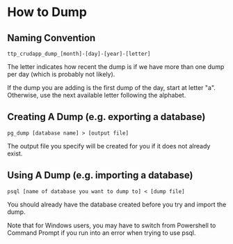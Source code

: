 # How to Dump

## Naming Convention
``ttp_crudapp_dump_[month]-[day]-[year]-[letter]``

The letter indicates how recent the dump is if we have more than one dump per day (which is probably not likely).

If the dump you are adding is the first dump of the day, start at letter "a". 
Otherwise, use the next available letter following the alphabet.

## Creating A Dump (e.g. exporting a database)

`pg_dump [database name] > [output file]`

The output file you specify will be created for you if it does not already exist.

## Using A Dump (e.g. importing a database)

`psql [name of database you want to dump to] < [dump file]`

You should already have the database created before you try and import the dump.

Note that for Windows users, you may have to switch from Powershell to Command Prompt
if you run into an error when trying to use psql. 